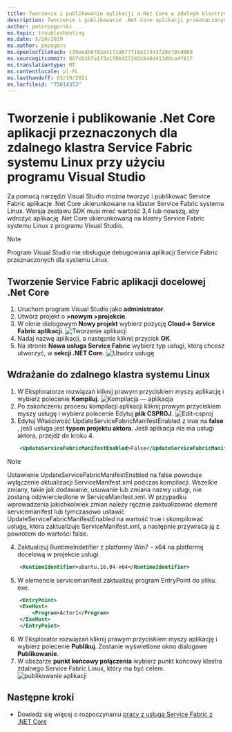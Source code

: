 ```yaml
---
title: Tworzenie i publikowanie aplikacji a.Net Core w zdalnym klastrze z systemem Linux
description: Tworzenie i publikowanie .Net Core aplikacji przeznaczonych dla zdalnego klastra systemu Linux z programu Visual Studio
author: peterpogorski
ms.topic: troubleshooting
ms.date: 5/20/2019
ms.author: pepogors
ms.openlocfilehash: c30eedb6782e4172d677f16e27441f28c78cdd89
ms.sourcegitcommit: 867cb1b7a1f3a1f0b427282c648d411d0ca4f81f
ms.translationtype: MT
ms.contentlocale: pl-PL
ms.lasthandoff: 03/19/2021
ms.locfileid: "75614353"
---
```

# <a name="use-visual-studio-to-create-and-publish-net-core-applications-targeting-a-remote-linux-service-fabric-cluster"></a>Tworzenie i publikowanie .Net Core aplikacji przeznaczonych dla zdalnego klastra Service Fabric systemu Linux przy użyciu programu Visual Studio
Za pomocą narzędzi Visual Studio można tworzyć i publikować Service Fabric aplikacje .Net Core ukierunkowane na klaster Service Fabric systemu Linux. Wersja zestawu SDK musi mieć wartość 3,4 lub nowszą, aby wdrożyć aplikację .Net Core ukierunkowaną na klastry Service Fabric systemu Linux z programu Visual Studio.

> [!Note]
> Program Visual Studio nie obsługuje debugowania aplikacji Service Fabric przeznaczonych dla systemu Linux.
>

## <a name="create-a-service-fabric-application-targeting-net-core"></a>Tworzenie Service Fabric aplikacji docelowej .Net Core
1. Uruchom program Visual Studio jako **administrator**.
2. Utwórz projekt o **>nowym >projekcie**.
3. W oknie dialogowym **Nowy projekt** wybierz pozycję **Cloud-> Service Fabric aplikacji**.
![Tworzenie aplikacji]
4. Nadaj nazwę aplikacji, a następnie kliknij przycisk **OK**.
5. Na stronie **Nowa usługa Service Fabric** wybierz typ usługi, którą chcesz utworzyć, w **sekcji .NET Core**.
![Utwórz usługę]

## <a name="deploy-to-a-remote-linux-cluster"></a>Wdrażanie do zdalnego klastra systemu Linux
1. W Eksploratorze rozwiązań kliknij prawym przyciskiem myszy aplikację i wybierz polecenie **Kompiluj**.
![Kompilacja — aplikacja]
2. Po zakończeniu procesu kompilacji aplikacji kliknij prawym przyciskiem myszy usługę i wybierz polecenie Edytuj **plik CSPROJ**.
![Edit-csproj]
3. Edytuj Właściwość UpdateServiceFabricManifestEnabled z true na **false** , jeśli usługa jest **typem projektu aktora**. Jeśli aplikacja nie ma usługi aktora, przejdź do kroku 4.
```xml
    <UpdateServiceFabricManifestEnabled>False</UpdateServiceFabricManifestEnabled>
```
> [!Note]
> Ustawienie UpdateServiceFabricManifestEnabled na false powoduje wyłączenie aktualizacji ServiceManifest.xml podczas kompilacji. Wszelkie zmiany, takie jak dodawanie, usuwanie lub zmiana nazwy usługi, nie zostaną odzwierciedlone w ServiceManifest.xml. W przypadku wprowadzenia jakichkolwiek zmian należy ręcznie zaktualizować element servicemanifest lub tymczasowo ustawić UpdateServiceFabricManifestEnabled na wartość true i skompilować usługę, która zaktualizuje ServiceManifest.xml, a następnie przywraca ją z powrotem do wartości false.
>

4. Zaktualizuj RuntimeIndetifier z platformy Win7 – x64 na platformę docelową w projekcie usługi.
```xml
    <RuntimeIdentifier>ubuntu.16.04-x64</RuntimeIdentifier>
```
5. W elemencie servicemanifest zaktualizuj program EntryPoint do pliku. exe. 
```xml
    <EntryPoint> 
    <ExeHost> 
        <Program>Actor1</Program> 
    </ExeHost> 
    </EntryPoint>
```
6. W Eksplorator rozwiązań kliknij prawym przyciskiem myszy aplikację i wybierz polecenie **Publikuj**. Zostanie wyświetlone okno dialogowe **Publikowanie**.
7. W obszarze **punkt końcowy połączenia** wybierz punkt końcowy klastra zdalnego Service Fabric Linux, który ma być celem.
![publikowanie aplikacji]

<!--Image references-->
[Tworzenie aplikacji]:./media/service-fabric-how-to-vs-remote-linux-cluster/create-application-remote-linux.png
[Utwórz usługę]:./media/service-fabric-how-to-vs-remote-linux-cluster/create-service-remote-linux.png
[Kompilacja — aplikacja]:./media/service-fabric-how-to-vs-remote-linux-cluster/build-application-remote-linux.png
[Edit-csproj]:./media/service-fabric-how-to-vs-remote-linux-cluster/edit-csproj-remote-linux.png
[publikowanie aplikacji]:./media/service-fabric-how-to-vs-remote-linux-cluster/publish-remote-linux.png

## <a name="next-steps"></a>Następne kroki
* Dowiedz się więcej o rozpoczynaniu [pracy z usługą Service Fabric z .NET Core](https://azure.microsoft.com/resources/samples/service-fabric-dotnet-core-getting-started/)
